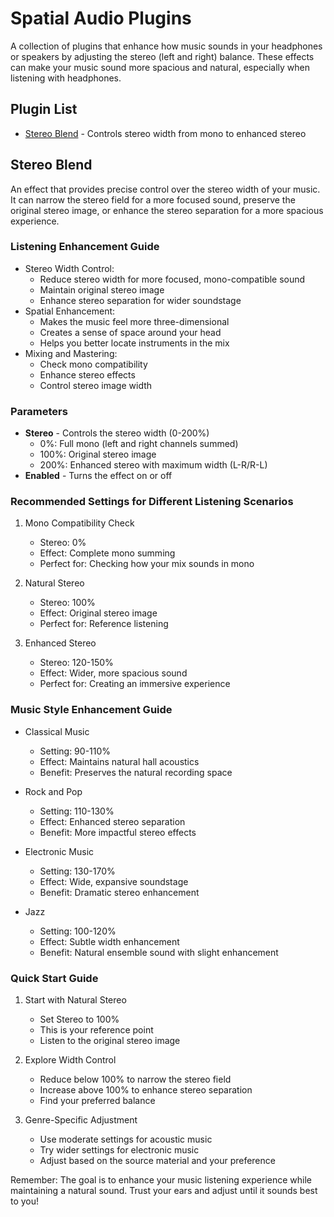 # Spatial Audio Plugins

A collection of plugins that enhance how music sounds in your headphones or speakers by adjusting the stereo (left and right) balance. These effects can make your music sound more spacious and natural, especially when listening with headphones.

## Plugin List

- [Stereo Blend](#stereo-blend) - Controls stereo width from mono to enhanced stereo

## Stereo Blend

An effect that provides precise control over the stereo width of your music. It can narrow the stereo field for a more focused sound, preserve the original stereo image, or enhance the stereo separation for a more spacious experience.

### Listening Enhancement Guide
- Stereo Width Control:
  - Reduce stereo width for more focused, mono-compatible sound
  - Maintain original stereo image
  - Enhance stereo separation for wider soundstage
- Spatial Enhancement:
  - Makes the music feel more three-dimensional
  - Creates a sense of space around your head
  - Helps you better locate instruments in the mix
- Mixing and Mastering:
  - Check mono compatibility
  - Enhance stereo effects
  - Control stereo image width

### Parameters
- **Stereo** - Controls the stereo width (0-200%)
  - 0%: Full mono (left and right channels summed)
  - 100%: Original stereo image
  - 200%: Enhanced stereo with maximum width (L-R/R-L)
- **Enabled** - Turns the effect on or off

### Recommended Settings for Different Listening Scenarios

1. Mono Compatibility Check
   - Stereo: 0%
   - Effect: Complete mono summing
   - Perfect for: Checking how your mix sounds in mono

2. Natural Stereo
   - Stereo: 100%
   - Effect: Original stereo image
   - Perfect for: Reference listening

3. Enhanced Stereo
   - Stereo: 120-150%
   - Effect: Wider, more spacious sound
   - Perfect for: Creating an immersive experience

### Music Style Enhancement Guide

- Classical Music
  - Setting: 90-110%
  - Effect: Maintains natural hall acoustics
  - Benefit: Preserves the natural recording space

- Rock and Pop
  - Setting: 110-130%
  - Effect: Enhanced stereo separation
  - Benefit: More impactful stereo effects

- Electronic Music
  - Setting: 130-170%
  - Effect: Wide, expansive soundstage
  - Benefit: Dramatic stereo enhancement

- Jazz
  - Setting: 100-120%
  - Effect: Subtle width enhancement
  - Benefit: Natural ensemble sound with slight enhancement

### Quick Start Guide

1. Start with Natural Stereo
   - Set Stereo to 100%
   - This is your reference point
   - Listen to the original stereo image

2. Explore Width Control
   - Reduce below 100% to narrow the stereo field
   - Increase above 100% to enhance stereo separation
   - Find your preferred balance

3. Genre-Specific Adjustment
   - Use moderate settings for acoustic music
   - Try wider settings for electronic music
   - Adjust based on the source material and your preference

Remember: The goal is to enhance your music listening experience while maintaining a natural sound. Trust your ears and adjust until it sounds best to you!
